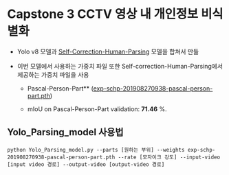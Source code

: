 # Capstone 3 CCTV 영상 내 개인정보 비식별화

* Yolo v8 모델과 [Self-Correction-Human-Parsing](https://github.com/GoGoDuck912/Self-Correction-Human-Parsing) 모델을 합쳐서 만듦

* 이번 모델에서 사용하는 가중치 파일 또한 Self-correction-Human-Parsing에서 제공하는 가중치 파일을 사용

  * Pascal-Person-Part** ([exp-schp-201908270938-pascal-person-part.pth](https://drive.google.com/file/d/1E5YwNKW2VOEayK9mWCS3Kpsxf-3z04ZE/view?usp=sharing))

  * mIoU on Pascal-Person-Part validation: **71.46** %.
 
    
## Yolo_Parsing_model 사용법

  ```
  python Yolo_Parsing_model.py --parts [원하는 부위] --weights exp-schp-201908270938-pascal-person-part.pth --rate [모자이크 강도] --input-video [input video 경로] --output-video [output-video 경로]
  ```
